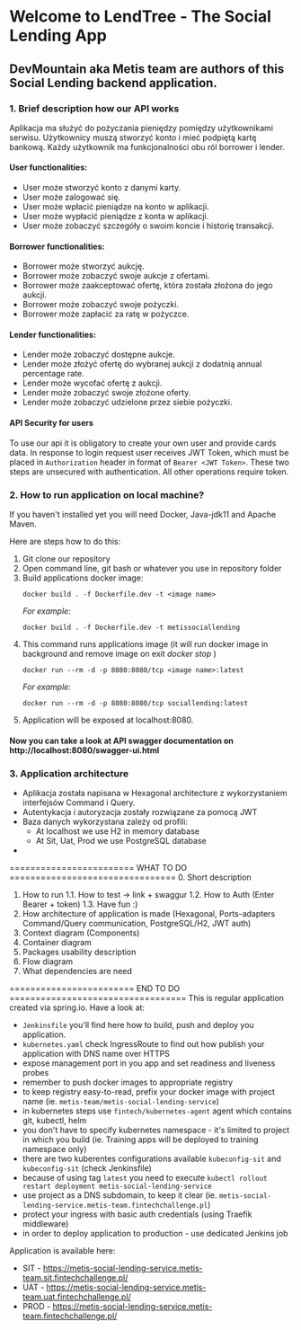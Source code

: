 # Welcome to LendTree - The Social Lending App
## DevMountain aka Metis team are authors of this Social Lending backend application.

### 1. Brief description how our API works
Aplikacja ma służyć do pożyczania pieniędzy pomiędzy użytkownikami serwisu.
Użytkownicy muszą stworzyć konto i mieć podpiętą kartę bankową. Każdy użytkownik ma
funkcjonalności obu ról borrower i lender.

#### User functionalities:
* User może stworzyć konto z danymi karty.
* User może zalogować się.
* User może wpłacić pieniądze na konto w aplikacji.
* User może wypłacić pieniądze z konta w aplikacji.
* User może zobaczyć szczegóły o swoim koncie i historię transakcji.

#### Borrower functionalities:
* Borrower może stworzyć aukcję.
* Borrower może zobaczyć swoje aukcje z ofertami.
* Borrower może zaakceptować ofertę, która została złożona do jego aukcji.
* Borrower może zobaczyć swoje pożyczki.
* Borrower może zapłacić za ratę w pożyczce.

#### Lender functionalities:
* Lender może zobaczyć dostępne aukcje.
* Lender może złożyć ofertę do wybranej aukcji z dodatnią annual percentage rate.
* Lender może wycofać ofertę z aukcji.
* Lender może zobaczyć swoje złożone oferty.
* Lender może zobaczyć udzielone przez siebie pożyczki.

#### API Security for users
To use our api it is obligatory to create your own user and provide cards data.
In response to login request user receives JWT Token, which must be placed in ``Authorization``
header in format of ``Bearer <JWT Token>``.
These two steps are unsecured with authentication. All other operations require token.


### 2. How to run application on local machine?
If you haven't installed yet you will need Docker, Java-jdk11 and Apache Maven.

Here are steps how to do this:
1. Git clone our repository
2. Open command line, git bash or whatever you use in repository folder
3. Build applications docker image:
    ```
    docker build . -f Dockerfile.dev -t <image name>
    ```
    *For example:*
    ```
    docker build . -f Dockerfile.dev -t metissociallending
    ```
4. This command runs applications image (it will run docker image in background and remove image on exit *docker stop <container ID>*)
    ```
    docker run --rm -d -p 8080:8080/tcp <image name>:latest
    ```
    *For example:*
    ```
    docker run --rm -d -p 8080:8080/tcp sociallending:latest
    ```
5. Application will be exposed at localhost:8080.

#### Now you can take a look at API swagger documentation on http://localhost:8080/swagger-ui.html

  
### 3. Application architecture
* Aplikacja została napisana w Hexagonal architecture z wykorzystaniem interfejsów Command i Query.
* Autentykacja i autoryzacja zostały rozwiązane za pomocą JWT
* Baza danych wykorzystana zależy od profili:
	* At localhost we use H2 in memory database
  	* At Sit, Uat, Prod we use PostgreSQL database
* 
  
 ======================== WHAT TO DO ================================
 0. Short description
 1. How to run
 1.1. How to test -> link + swaggur
 1.2. How to Auth (Enter Bearer + token)
 1.3. Have fun :)
 2. How architecture of application is made (Hexagonal, Ports-adapters Command/Query communication, PostgreSQL/H2, JWT auth)
 3. Context diagram (Components)
 4. Container diagram <Optional>
 5. Packages usability description
 6. Flow diagram
 7. What dependencies are need

======================== END TO DO ==================================
This is regular application created via spring.io. Have a look at:
* `Jenkinsfile` you'll find here how to build, push and deploy you application.
* `kubernetes.yaml` check IngressRoute to find out how publish your application with DNS name over HTTPS
* expose management port in you app and set readiness and liveness probes
* remember to push docker images to appropriate registry
* to keep registry easy-to-read, prefix your docker image with project name (ie. `metis-team/metis-social-lending-service`)
* in kubernetes steps use `fintech/kubernetes-agent` agent which contains git, kubectl, helm
* you don't have to specify kubernetes namespace - it's limited to project in which you build (ie. Training apps will be deployed to training namespace only)
* there are two kuberentes configurations available `kubeconfig-sit` and `kubeconfig-sit` (check Jenkinsfile)
* because of using tag `latest` you need to execute `kubectl rollout restart deployment metis-social-lending-service`
* use project as a DNS subdomain, to keep it clear (ie. `metis-social-lending-service.metis-team.fintechchallenge.pl`)
* protect your ingress with basic auth credentials (using Traefik middleware)
* in order to deploy application to production - use dedicated Jenkins job

Application is available here:
* SIT - https://metis-social-lending-service.metis-team.sit.fintechchallenge.pl/
* UAT - https://metis-social-lending-service.metis-team.uat.fintechchallenge.pl/
* PROD - https://metis-social-lending-service.metis-team.fintechchallenge.pl/
